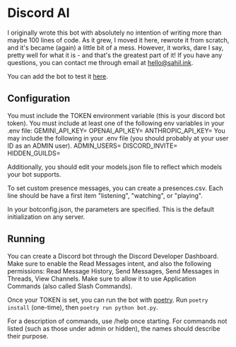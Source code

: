 # Discord AI
I originally wrote this bot with absolutely no intention of writing more than maybe 100 lines of code. As it grew, I moved it here, rewrote it from scratch, and it's became (again) a little bit of a mess. However, it works, dare I say, pretty well for what it is - and that's the greatest part of it! If you have any questions, you can contact me through email at hello@sahil.ink.

You can add the bot to test it [here](https://discord.com/oauth2/authorize?client_id=1100966976366579713).

## Configuration
You must include the TOKEN environment variable (this is your discord bot token).
You must include at least one of the following env variables in your .env file:
GEMINI_API_KEY=
OPENAI_API_KEY=
ANTHROPIC_API_KEY=
You may include the following in your .env file (you should probably at your user ID as an ADMIN user).
ADMIN_USERS=
DISCORD_INVITE=
HIDDEN_GUILDS=

Additionally, you should edit your models.json file to reflect which models your bot supports.

To set custom presence messages, you can create a presences.csv. Each line should be have a first item "listening", "watching", or "playing".

In your botconfig.json, the parameters are specified. This is the default initialization on any server.

## Running
You can create a Discord bot through the Discord Developer Dashboard. Make sure to enable the Read Messages intent, and also the following permissions: Read Message History, Send Messages, Send Messages in Threads, View Channels. Make sure to allow it to use Application Commands (also called Slash Commands).

Once your TOKEN is set, you can run the bot with [poetry](https://python-poetry.org/). Run `poetry install` (one-time), then `poetry run python bot.py`.

For a description of commands, use /help once starting. For commands not listed (such as those under admin or hidden), the names should describe their purpose.